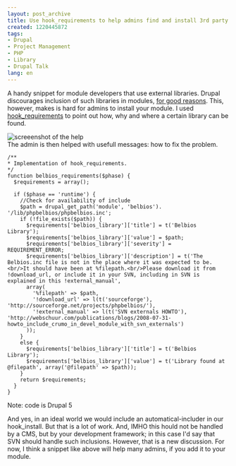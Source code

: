 ```yaml
---
layout: post_archive
title: Use hook_requirements to help admins find and install 3rd party code
created: 1220445872
tags:
- Drupal
- Project Management
- PHP
- Library
- Drupal Talk
lang: en
---
```

A handy snippet for module developers that use external libraries. 
Drupal discourages inclusion of such libraries in modules, [for good reasons](http://drupal.org/node/103704). This, however, makes is hard for admins to install your module. 
I used [hook_requirements](http://api.drupal.org/api/function/hook_requirements/5/) to point out how, why and where a certain library can be found.


![screeenshot of the help](http://webschuur.com/files/status_report.png)
<br class="clear"/>
The admin is then helped with usefull messages: how to fix the problem. 

<!--break-->

    /**
    * Implementation of hook_requirements.
    */
    function belbios_requirements($phase) {
      $requirements = array();

      if ($phase == 'runtime') {
        //Check for availability of include
        $path = drupal_get_path('module', 'belbios'). '/lib/phpbelbios/phpbelbios.inc';
        if (!file_exists($path)) {
          $requirements['belbios_library']['title'] = t('Belbios Library');
          $requirements['belbios_library']['value'] = $path;
          $requirements['belbios_library']['severity'] = REQUIREMENT_ERROR;
          $requirements['belbios_library']['description'] = t('The Belbios.inc file is not in the place where it was expected to be.<br/>It should have been at %filepath.<br/>Please download it from !download_url, or include it in your SVN, including in SVN is explained in this !external_manual',
          array(
            '%filepath' => $path,
            '!download_url' => l(t('sourceforge'), 'http://sourceforge.net/projects/phpbelbios/'),
            '!external_manual' => l(t('SVN externals HOWTO'), 'http://webschuur.com/publications/blogs/2008-07-31-howto_include_crumo_in_devel_module_with_svn_externals')
          ));
        }
        else {
          $requirements['belbios_library']['title'] = t('Belbios Library');
          $requirements['belbios_library']['value'] = t('Library found at @filepath', array('@filepath' => $path));
        }
        return $requirements;
      }
    }

Note: code is Drupal 5

And yes, in an ideal world we would include an automatical-includer in our hook_install. But that is a lot of work. And, IMHO this hould not be handled by a CMS, but by your development framework; in this case I'd say that SVN should handle such inclusions. However, that is a new discussion. For now, I think a snippet like above will help many admins, if you add it to your module.


